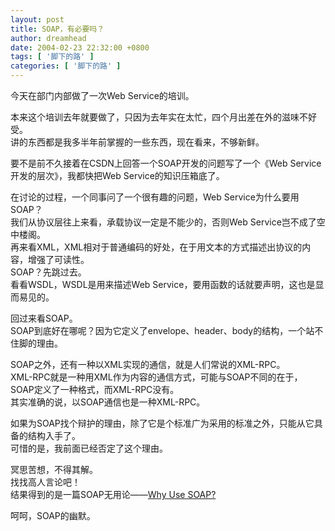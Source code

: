 ```yaml
---
layout: post
title: SOAP，有必要吗？
author: dreamhead
date: 2004-02-23 22:32:00 +0800
tags: [ '脚下的路' ]
categories: [ '脚下的路' ]
---
```


今天在部门内部做了一次Web Service的培训。

本来这个培训去年就要做了，只因为去年实在太忙，四个月出差在外的滋味不好受。  
讲的东西都是我多半年前掌握的一些东西，现在看来，不够新鲜。

要不是前不久接着在CSDN上回答一个SOAP开发的问题写了一个《Web Service开发的层次》，我都快把Web Service的知识压箱底了。

在讨论的过程，一个同事问了一个很有趣的问题，Web Service为什么要用SOAP？  
我们从协议层往上来看，承载协议一定是不能少的，否则Web Service岂不成了空中楼阁。  
再来看XML，XML相对于普通编码的好处，在于用文本的方式描述出协议的内容，增强了可读性。  
SOAP？先跳过去。  
看看WSDL，WSDL是用来描述Web Service，要用函数的话就要声明，这也是显而易见的。

回过来看SOAP。  
SOAP到底好在哪呢？因为它定义了envelope、header、body的结构，一个站不住脚的理由。

SOAP之外，还有一种以XML实现的通信，就是人们常说的XML-RPC。  
XML-RPC就是一种用XML作为内容的通信方式，可能与SOAP不同的在于，SOAP定义了一种格式，而XML-RPC没有。  
其实准确的说，以SOAP通信也是一种XML-RPC。

如果为SOAP找个辩护的理由，除了它是个标准广为采用的标准之外，只能从它具备的结构入手了。  
可惜的是，我前面已经否定了这个理由。

冥思苦想，不得其解。  
找找高人言论吧！  
结果得到的是一篇SOAP无用论——[Why Use SOAP?](http://www.artima.com/webservices/articles/whysoap.html)  
  
呵呵，SOAP的幽默。


